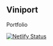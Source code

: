 ## Viniport

Portfolio

[![Netlify Status](https://api.netlify.com/api/v1/badges/7c8938ba-9200-4583-8fbd-dbc8366e34b2/deploy-status)](https://app.netlify.com/sites/viniciuspx/deploys)
